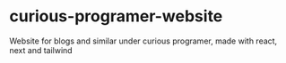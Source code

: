 # curious-programer-website
Website for blogs and similar under curious programer, made with react, next and tailwind
